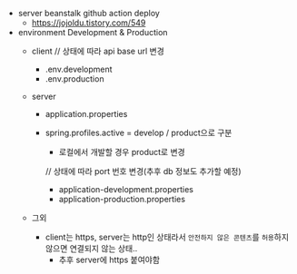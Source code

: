 - server beanstalk github action deploy
    - https://jojoldu.tistory.com/549
- environment Development & Production
    - client
        // 상태에 따라 api base url 변경
        - .env.development
        - .env.production
    - server
        - application.properties
        - spring.profiles.active = develop / product으로 구분
            - 로컬에서 개발할 경우 product로 변경

            // 상태에 따라 port 번호 변경(추후 db 정보도 추가할 예정)
            - application-development.properties
            - application-production.properties
    
    - 그외
        - client는 https, server는 http인 상태라서 `안전하지 않은 콘텐츠`를 `허용`하지 않으면 연결되지 않는 상태..
            - 추후 server에 https 붙여야함